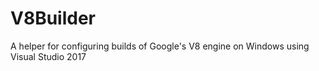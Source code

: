 # V8Builder
A helper for configuring builds of Google's V8 engine on Windows using Visual Studio 2017
